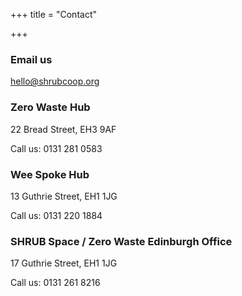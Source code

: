 +++
title = "Contact"

+++
### Email us

hello@shrubcoop.org

### Zero Waste Hub

22 Bread Street, EH3 9AF

Call us: 0131 281 0583

### Wee Spoke Hub

13 Guthrie Street, EH1 1JG

Call us: 0131 220 1884

### SHRUB Space / Zero Waste Edinburgh Office

17 Guthrie Street, EH1 1JG

Call us: 0131 261 8216